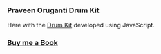 ### Praveen Oruganti Drum Kit

Here with the [Drum Kit](https://praveenorugantitech.github.io/praveenorugantitech-vanilla-js/0_Projects/praveenorugantitech-drum-kit) developed using JavaScript.

### [Buy me a Book](https://www.buymeacoffee.com/praveenoruganti)

